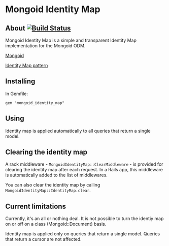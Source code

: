 Mongoid Identity Map
====================

## About [![Build Status](http://travis-ci.org/gcirne/mongoid_identity_map.png)](http://travis-ci.org/gcirne/mongoid_identity_map)

Mongoid Identity Map is a simple and transparent Identity Map implementation for the Mongoid ODM.

[Mongoid](http://mongoid.org)

[Identity Map pattern](http://martinfowler.com/eaaCatalog/identityMap.html)

## Installing

In Gemfile:

    gem "mongoid_identity_map"

## Using

Identity map is applied automatically to all queries that return a single model.

## Clearing the identity map

A rack middleware - `MongoidIdentityMap::ClearMiddleware` - is provided for clearing the identity map after each request. In a Rails app, this middleware is automatically added to the list of middlewares.

You can also clear the identity map by calling `MongoidIdentityMap::IdentityMap.clear`.

## Current limitations

Currently, it's an all or nothing deal. It is not possible to turn the identiy map on or off on a class (Mongoid::Document) basis.

Identity map is applied only on queries that return a single model. Queries that return a cursor are not affected.
